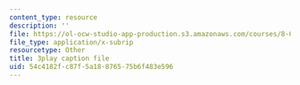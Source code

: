 ```yaml
---
content_type: resource
description: ''
file: https://ol-ocw-studio-app-production.s3.amazonaws.com/courses/8-06-quantum-physics-iii-spring-2018/54c4182fc87f5a18876575b6f483e596_3299996.vtt
file_type: application/x-subrip
resourcetype: Other
title: 3play caption file
uid: 54c4182f-c87f-5a18-8765-75b6f483e596
---
```

